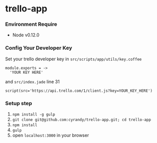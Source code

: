 # trello-app

### Environment Require
- Node v0.12.0

### Config Your Developer Key
Set your trello developer key in `src/scripts/app/utils/key.coffee`
```
module.exports = ->
  'YOUR KEY HERE'
```
and
`src/index.jade` line 31
```
script(src='https://api.trello.com/1/client.js?key=YOUR_KEY_HERE')
```

### Setup step
1. `npm install -g gulp`
2. `git clone git@github.com:cyrandy/trello-app.git; cd trello-app`
3. `npm install`
4. `gulp`
5. open `localhost:3000` in your browser
